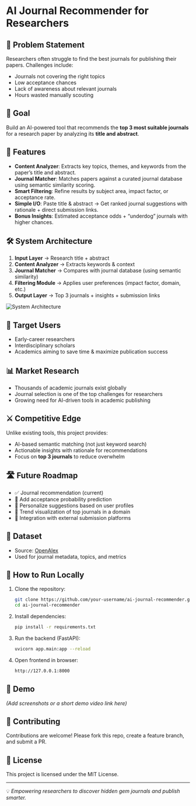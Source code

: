 # AI Journal Recommender for Researchers

## 📌 Problem Statement

Researchers often struggle to find the best journals for publishing their papers. Challenges include:

* Journals not covering the right topics
* Low acceptance chances
* Lack of awareness about relevant journals
* Hours wasted manually scouting

## 🎯 Goal

Build an AI-powered tool that recommends the **top 3 most suitable journals** for a research paper by analyzing its **title and abstract**.

## 🚀 Features

* **Content Analyzer**: Extracts key topics, themes, and keywords from the paper’s title and abstract.
* **Journal Matcher**: Matches papers against a curated journal database using semantic similarity scoring.
* **Smart Filtering**: Refine results by subject area, impact factor, or acceptance rate.
* **Simple I/O**: Paste title & abstract → Get ranked journal suggestions with rationale + direct submission links.
* **Bonus Insights**: Estimated acceptance odds + “underdog” journals with higher chances.

## 🛠️ System Architecture

1. **Input Layer** → Research title + abstract
2. **Content Analyzer** → Extracts keywords & context
3. **Journal Matcher** → Compares with journal database (using semantic similarity)
4. **Filtering Module** → Applies user preferences (impact factor, domain, etc.)
5. **Output Layer** → Top 3 journals + insights + submission links

![System Architecture](./assets/system_architecture.png) <!-- Replace with your diagram path if available -->

## 👥 Target Users

* Early-career researchers
* Interdisciplinary scholars
* Academics aiming to save time & maximize publication success

## 📊 Market Research

* Thousands of academic journals exist globally
* Journal selection is one of the top challenges for researchers
* Growing need for AI-driven tools in academic publishing

## ⚔️ Competitive Edge

Unlike existing tools, this project provides:

* AI-based semantic matching (not just keyword search)
* Actionable insights with rationale for recommendations
* Focus on **top 3 journals** to reduce overwhelm

## 🛣️ Future Roadmap

* ✅ Journal recommendation (current)
* 🔄 Add acceptance probability prediction
* 🔄 Personalize suggestions based on user profiles
* 🔄 Trend visualization of top journals in a domain
* 🔄 Integration with external submission platforms

## 📂 Dataset

* Source: [OpenAlex](https://docs.openalex.org/)
* Used for journal metadata, topics, and metrics

## 📌 How to Run Locally

1. Clone the repository:

   ```bash
   git clone https://github.com/your-username/ai-journal-recommender.git
   cd ai-journal-recommender
   ```

2. Install dependencies:

   ```bash
   pip install -r requirements.txt
   ```

3. Run the backend (FastAPI):

   ```bash
   uvicorn app.main:app --reload
   ```

4. Open frontend in browser:

   ```bash
   http://127.0.0.1:8000
   ```

## 📸 Demo

*(Add screenshots or a short demo video link here)*

## 🤝 Contributing

Contributions are welcome! Please fork this repo, create a feature branch, and submit a PR.

## 📜 License

This project is licensed under the MIT License.

---

💡 *Empowering researchers to discover hidden gem journals and publish smarter.*
